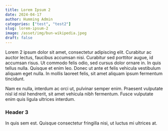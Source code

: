 ```yaml
---
title: Lorem Ipsum 2
date: 2024-04-17
author: Humming Admin
categories: ["test", "test2"]
slug: lorem-ipsum-2
image: /asset/img/bun-wikipedia.jpeg
draft: false
---
```

Lorem 2 ipsum dolor sit amet, consectetur adipiscing elit. Curabitur ac auctor lectus, faucibus accumsan nisi. Curabitur sed porttitor augue, id accumsan risus. Ut commodo felis odio, sed cursus dolor ornare in. In quis tellus nulla. Quisque et enim leo. Donec ut ante et felis vehicula vestibulum aliquam eget nulla. In mollis laoreet felis, sit amet aliquam ipsum fermentum tincidunt. 

Nam ex nulla, interdum ac orci ut, pulvinar semper enim. Praesent vulputate nisl id nisl hendrerit, sit amet vehicula nibh fermentum. Fusce vulputate enim quis ligula ultrices interdum. 

### Header 3

In quis sem est. Quisque consectetur fringilla nisi, ut luctus mi ultrices at.